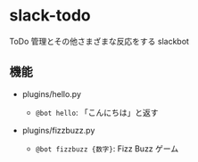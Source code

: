 # slack-todo
ToDo 管理とその他さまざまな反応をする slackbot

## 機能
* plugins/hello.py
  - `@bot hello`: 「こんにちは」と返す

* plugins/fizzbuzz.py
  - `@bot fizzbuzz {数字}`: Fizz Buzz ゲーム

